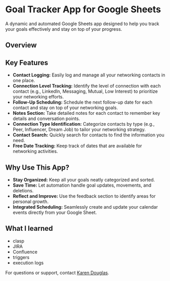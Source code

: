 # Goal Tracker App for Google Sheets

A dynamic and automated Google Sheets app designed to help you track your goals effectively and stay on top of your progress.

## Overview

<!-- [![Demo Screenshot](link-to-your-screenshot.png)](link-to-your-screenshot.png) -->

## Key Features

- **Contact Logging:** Easily log and manage all your networking contacts in one place.
- **Connection Level Tracking:** Identify the level of connection with each contact (e.g., LinkedIn, Messaging, Mutual, Low Interest) to prioritize your networking efforts.
- **Follow-Up Scheduling:** Schedule the next follow-up date for each contact and stay on top of your networking goals.
- **Notes Section:** Take detailed notes for each contact to remember key details and conversation points.
- **Connection Type Identification:** Categorize contacts by type (e.g., Peer, Influencer, Dream Job) to tailor your networking strategy.
- **Contact Search:** Quickly search for contacts to find the information you need.
- **Free Date Tracking:** Keep track of dates that are available for networking activities.


## Why Use This App?

- **Stay Organized:** Keep all your goals neatly categorized and sorted.
- **Save Time:** Let automation handle goal updates, movements, and deletions.
- **Reflect and Improve:** Use the feedback section to identify areas for personal growth.
- **Integrated Scheduling:** Seamlessly create and update your calendar events directly from your Google Sheet.


## What I learned
- clasp 
- JIRA
- Confluence
- triggers
- execution logs
  

<!-- ## See It in Action

![Goal Tracker App Demo](link-to-your-demo-screenshot-or-gif) -->

<!-- ## How to Get Started

To get the full version of this app with a detailed setup guide and support, [click here](your-purchase-link) to purchase.

## Pricing and Access

- **Price:** $XX (One-time fee)
- **What You Get:**
  - Access to the Google Sheets template
  - A detailed step-by-step setup guide
  - Lifetime updates and support -->

For questions or support, contact [Karen Douglas](mailto:karendouglassd@gmail.com).

